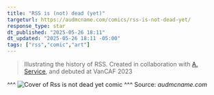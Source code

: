 ```yaml
---
title: "RSS is (not) dead (yet)"
targeturl: https://audmcname.com/comics/rss-is-not-dead-yet/
response_type: star
dt_published: "2025-05-26 18:11"
dt_updated: "2025-05-26 18:11 -05:00"
tags: ["rss","comic","art"]
---
```


> Illustrating the history of RSS. Created in collaboration with [A. Service](https://audmcname.com/alliaservice.com), and debuted at VanCAF 2023

^^^
![Cover of Rss is not dead yet comic](https://audmcname.com/wp-content/uploads/rss/rss0.jpg)
^^^ Source: *audmcname.com*
